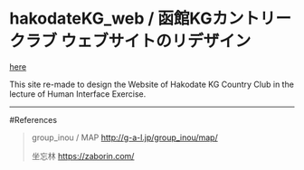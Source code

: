 # hakodateKG_web / 函館KGカントリークラブ ウェブサイトのリデザイン

[here](https://og09tk.github.io/hakodateKG)

This site re-made to design the Website of Hakodate KG Country Club in the lecture of Human Interface Exercise.

***

#References
>group_inou / MAP
>http://g-a-l.jp/group_inou/map/
>
>坐忘林
>https://zaborin.com/
